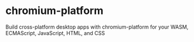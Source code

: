 # chromium-platform
Build cross-platform desktop apps with chromium-platform for your WASM, ECMAScript, JavaScript, HTML, and CSS
